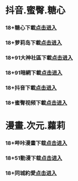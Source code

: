 # 抖音.蜜臀.糖心
### 18+糖心下載<a rel="nofollow noopener" href="https://delta0321.skyvortex.icu/mk/28178/oebg21tx" target="_blank">点击进入</a>
### 18+萝莉岛下載<a rel="nofollow noopener" href="https://beta0324.nexokick.icu/ck/34222/ovtluoli" target="_blank">点击进入</a>
### 18+91大神社區下載<a rel="nofollow noopener" href="https://76dad.unxykcw.cc/chan/GS2187/nyBw" target="_blank">点击进入</a>
### 18+91暗網下載<a rel="nofollow noopener" href="https://5b7.mfhgcphr.cc/aff-a6SG6" target="_blank">点击进入</a>
### 18+抖音下載<a rel="nofollow noopener" href="https://m05akwslx.rzvi3t1lo.top/?channel_code=MIM05BBG" target="_blank">点击进入</a>
### 18+蜜臀视频下載<a rel="nofollow noopener" href="https://m18ftinig.n4hunpzp5.top/?channel_code=MIM18BBG " target="_blank">点击进入</a>
# 漫畫.次元.蘿莉
### 18+哔咔漫畫下载<a rel="nofollow noopener" href="https://0324lab.techdaze.icu/mk/28180/oebg21bk" target="_blank">点击进入</a>
### 18+51動漫下载<a rel="nofollow noopener" href="https://0b1.dpnrmwtg.cc/?code=ahbFk&c=16921" target="_blank">点击进入</a>
### 18+同城約愛<a rel="nofollow noopener" href="https://b2e8.krctjym.cc/?code=aZJ6Q&c=16921" target="_blank">点击进入</a>
